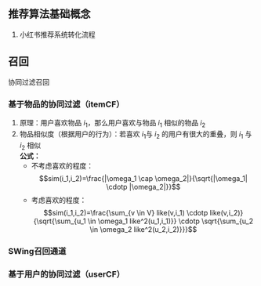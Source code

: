 ## 推荐算法基础概念
1. 小红书推荐系统转化流程


## 召回
协同过滤召回
### 基于物品的协同过滤（itemCF）
1. 原理：用户喜欢物品 $i_1$，那么用户喜欢与物品 $i_1$ 相似的物品 $i_2$
2. 物品相似度（根据用户的行为）：若喜欢 $i_1$与 $i_2$ 的用户有很大的重叠，则 $i_1$ 与 $i_2$ 相似  
   **公式：**
   - 不考虑喜欢的程度： $$sim(i_1,i_2)=\frac{|\omega_1 \cap \omega_2|}{\sqrt{|\omega_1| \cdotp |\omega_2|}}$$
   - 考虑喜欢的程度： $$sim(i_1,i_2)=\frac{\sum_{v \in V} like(v,i_1) \cdotp like(v,i_2)}{\sqrt{\sum_{u_1 \in \omega_1 like^2(u_1,i_1)}} \cdotp \sqrt{\sum_{u_2 \in \omega_2 like^2(u_2,i_2)}}}$$

### SWing召回通道
### 基于用户的协同过滤（userCF）


